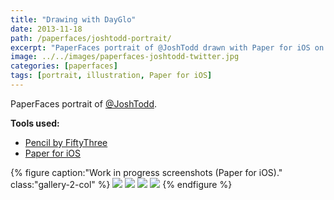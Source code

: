 ```yaml
---
title: "Drawing with DayGlo"
date: 2013-11-18
path: /paperfaces/joshtodd-portrait/
excerpt: "PaperFaces portrait of @JoshTodd drawn with Paper for iOS on an iPad."
image: ../../images/paperfaces-joshtodd-twitter.jpg
categories: [paperfaces]
tags: [portrait, illustration, Paper for iOS]
---
```


PaperFaces portrait of [@JoshTodd](https://twitter.com/JoshTodd).

**Tools used:**

- [Pencil by FiftyThree](https://www.amazon.com/FiftyThree-Digital-Stylus-Pencil-iPhone/dp/B01JJBUYR4/ref=as_li_ss_tl?keywords=pencil+53&qid=1550586265&s=gateway&sr=8-3&linkCode=ll1&tag=mademist-20&linkId=0134793cb840affff60f2e45a7f64678&language=en_US)
- [Paper for iOS](https://paper.bywetransfer.com/)

{% figure caption:"Work in progress screenshots (Paper for iOS)." class:"gallery-2-col" %}
[![](../../images/paperfaces-joshtodd-process-1-600.jpg)](../../images/paperfaces-joshtodd-process-1-lg.jpg)
[![](../../images/paperfaces-joshtodd-process-2-600.jpg)](../../images/paperfaces-joshtodd-process-2-lg.jpg)
[![](../../images/paperfaces-joshtodd-process-3-600.jpg)](../../images/paperfaces-joshtodd-process-3-lg.jpg)
[![](../../images/paperfaces-joshtodd-process-4-600.jpg)](../../images/paperfaces-joshtodd-process-4-lg.jpg)
{% endfigure %}
